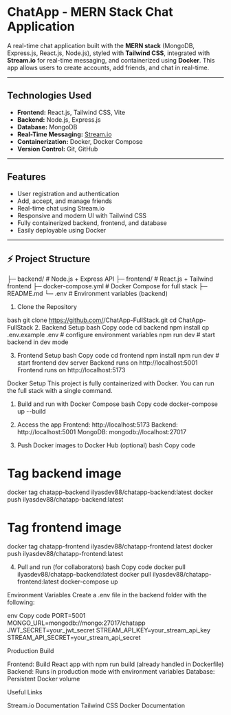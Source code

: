 # ChatApp - MERN Stack Chat Application

A real-time chat application built with the **MERN stack** (MongoDB, Express.js, React.js, Node.js), styled with **Tailwind CSS**, integrated with **Stream.io** for real-time messaging, and containerized using **Docker**. This app allows users to create accounts, add friends, and chat in real-time.

---

## Technologies Used

- **Frontend:** React.js, Tailwind CSS, Vite  
- **Backend:** Node.js, Express.js  
- **Database:** MongoDB  
- **Real-Time Messaging:** [Stream.io](https://getstream.io/)  
- **Containerization:** Docker, Docker Compose  
- **Version Control:** Git, GitHub  

---

## Features

- User registration and authentication  
- Add, accept, and manage friends  
- Real-time chat using Stream.io  
- Responsive and modern UI with Tailwind CSS  
- Fully containerized backend, frontend, and database  
- Easily deployable using Docker  

---

## ⚡ Project Structure
├─ backend/ # Node.js + Express API
├─ frontend/ # React.js + Tailwind frontend
├─ docker-compose.yml # Docker Compose for full stack
├─ README.md
└─ .env # Environment variables (backend)



1. Clone the Repository

bash
git clone https://github.com/<your-username>/ChatApp-FullStack.git
cd ChatApp-FullStack
2. Backend Setup
bash
Copy code
cd backend
npm install
cp .env.example .env    # configure environment variables
npm run dev             # start backend in dev mode


3. Frontend Setup
bash
Copy code
cd frontend
npm install
npm run dev             # start frontend dev server
Backend runs on http://localhost:5001
Frontend runs on http://localhost:5173

Docker Setup
This project is fully containerized with Docker. You can run the full stack with a single command.

1. Build and run with Docker Compose
bash
Copy code
docker-compose up --build

2. Access the app
Frontend: http://localhost:5173
Backend: http://localhost:5001
MongoDB: mongodb://localhost:27017

3. Push Docker images to Docker Hub (optional)
bash
Copy code
# Tag backend image
docker tag chatapp-backend ilyasdev88/chatapp-backend:latest
docker push ilyasdev88/chatapp-backend:latest

# Tag frontend image
docker tag chatapp-frontend ilyasdev88/chatapp-frontend:latest
docker push ilyasdev88/chatapp-frontend:latest

4. Pull and run (for collaborators)
bash
Copy code
docker pull ilyasdev88/chatapp-backend:latest
docker pull ilyasdev88/chatapp-frontend:latest
docker-compose up



Environment Variables
Create a .env file in the backend folder with the following:

env
Copy code
PORT=5001
MONGO_URL=mongodb://mongo:27017/chatapp
JWT_SECRET=your_jwt_secret
STREAM_API_KEY=your_stream_api_key
STREAM_API_SECRET=your_stream_api_secret


Production Build

Frontend: Build React app with npm run build (already handled in Dockerfile)
Backend: Runs in production mode with environment variables
Database: Persistent Docker volume

Useful Links

Stream.io Documentation
Tailwind CSS
Docker Documentation

